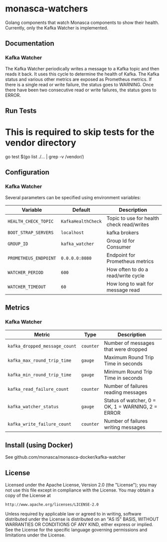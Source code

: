 # monasca-watchers

Golang components that watch Monasca components to show their health. Currently, only the Kafka
Watcher is implemented.

## Documentation

### Kafka Watcher

The Kafka Watcher periodically writes a message to a Kafka topic and then reads it back. It uses this
cycle to determine the health of Kafka. The Kafka status and various other metrics are exposed as
Prometheus metrics. If there is a single read or write failure, the status goes to WARNING. Once
there have been two consecutive read or write failures, the status goes to ERROR.

## Run Tests

   # This is required to skip tests for the vendor directory
   go test $(go list ./... | grep -v /vendor/)

## Configuration

### Kafka Watcher

Several parameters can be specified using environment variables:

| Variable              | Default            | Description                               |
|-----------------------|--------------------|-------------------------------------------|
| `HEALTH_CHECK_TOPIC`  | `KafkaHealthCheck` | Topic to use for health check read/writes |
| `BOOT_STRAP_SERVERS`  |`localhost`         | kafka brokers                             |
| `GROUP_ID`            |`kafka_watcher`     | Group Id for Consumer                     |
| `PROMETHEUS_ENDPOINT` | `0.0.0.0:8080`     | Endpoint for Prometheus metrics           |
| `WATCHER_PERIOD`      |`600`               | How often to do a read/write cycle        |
| `WATCHER_TIMEOUT`     |`60`                | How long to wait for message read         |

## Metrics

### Kafka Watcher

| Metric                        | Type      | Description                                       |
|-------------------------------|-----------|---------------------------------------------------|
| `kafka_dropped_message_count` | `counter` | Number of messages that were dropped              |
| `kafka_max_round_trip_time`   | `gauge`   | Maximum Round Trip Time in seconds                |
| `kafka_min_round_trip_time`   | `gauge`   | Minimum Round Trip Time in seconds                |
| `kafka_read_failure_count`    | `counter` | Number of failures reading messages               |
| `kafka_watcher_status`        | `gauge`   | Status of watcher, 0 = OK, 1 = WARNING, 2 = ERROR |
| `kafka_write_failure_count`   | `counter` | Number of failures writing messages               |

## Install (using Docker)

See github.com/monasca/monasca-docker/kafka-watcher

## License

Licensed under the Apache License, Version 2.0 (the "License"); you may not use this file except in compliance with the License. You may obtain a copy of the License at

    http://www.apache.org/licenses/LICENSE-2.0

Unless required by applicable law or agreed to in writing, software distributed under the License is distributed on an "AS IS" BASIS, WITHOUT WARRANTIES OR CONDITIONS OF ANY KIND, either express or implied. See the License for the specific language governing permissions and limitations under the License.



